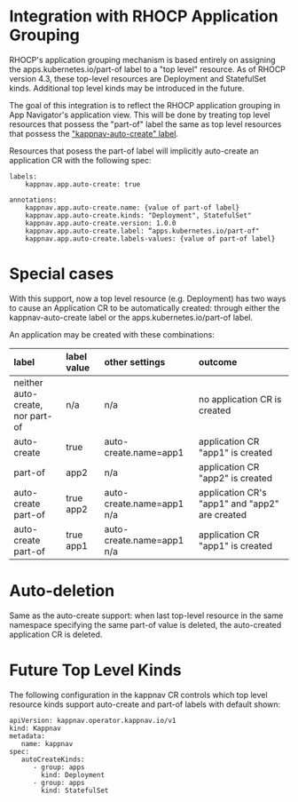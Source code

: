 # Integration with RHOCP Application Grouping

RHOCP's application grouping mechanism is based entirely on assigning the apps.kubernetes.io/part-of label to a "top level" 
resource.  As of RHOCP version 4.3, these top-level resources are Deployment and StatefulSet kinds. Additional top level kinds
may be introduced in the future. 

The goal of this integration is to reflect the RHOCP application grouping in App Navigator's application view. This will be 
done by treating top level resources that possess the "part-of" label the same as top level resources that possess the 
["kappnav-auto-create" label](https://github.com/kappnav/design/blob/master/auto-app-lifecycle.md).  

Resources that posess the part-of label will implicitly auto-create an application CR with the following spec: 

```
labels: 
    kappnav.app.auto-create: true

annotations:
    kappnav.app.auto-create.name: {value of part-of label}
    kappnav.app.auto-create.kinds: "Deployment", StatefulSet" 
    kappnav.app.auto-create.version: 1.0.0
    kappnav.app.auto-create.label: “apps.kubernetes.io/part-of"
    kappnav.app.auto-create.labels-values: {value of part-of label}
```

# Special cases

With this support, now a top level resource (e.g. Deployment) has two ways to cause an Application CR to be automatically
created: through either the kappnav-auto-create label or the apps.kubernetes.io/part-of label. 

An application may be created with these combinations:

| label | label value | other settings | outcome |  
|:--------|:-------------|:----------------|:---------|
| neither auto-create, <br> nor part-of | n/a | n/a | no application CR is created | 
| auto-create | true | auto-create.name=app1 | application CR "app1" is created | 
| part-of | app2 | n/a | application CR "app2" is created | 
| auto-create <br> part-of | true <br> app2 | auto-create.name=app1 <br> n/a | application CR's "app1" and "app2" are created |
| auto-create <br> part-of | true <br> app1 | auto-create.name=app1 <br> n/a | application CR "app1" is created |

# Auto-deletion

Same as the auto-create support:  when last top-level resource in the same namespace specifying the same part-of value is deleted, the auto-created application CR is deleted. 

# Future Top Level Kinds 

The following configuration in the kappnav CR controls which top level resource kinds support auto-create and part-of labels with default shown: 

```
apiVersion: kappnav.operator.kappnav.io/v1
kind: Kappnav
metadata: 
   name: kappnav
spec: 
   autoCreateKinds: 
      - group: apps
        kind: Deployment
      - group: apps
        kind: StatefulSet
```

